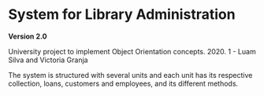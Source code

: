 # System for Library Administration
__Version 2.0__

University project to implement Object Orientation concepts.
2020. 1 - Luam Silva and Victoria Granja

The system is structured with several units and each unit has its respective collection, loans, customers and employees, and its different methods.
